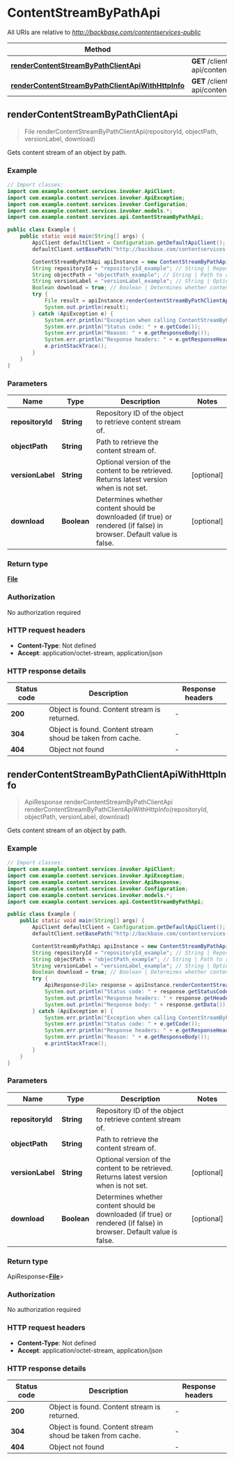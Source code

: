 # ContentStreamByPathApi

All URIs are relative to *http://backbase.com/contentservices-public*

| Method | HTTP request | Description |
|------------- | ------------- | -------------|
| [**renderContentStreamByPathClientApi**](ContentStreamByPathApi.md#renderContentStreamByPathClientApi) | **GET** /client-api/contentstream/{repositoryId}/{objectPath} |  |
| [**renderContentStreamByPathClientApiWithHttpInfo**](ContentStreamByPathApi.md#renderContentStreamByPathClientApiWithHttpInfo) | **GET** /client-api/contentstream/{repositoryId}/{objectPath} |  |



## renderContentStreamByPathClientApi

> File renderContentStreamByPathClientApi(repositoryId, objectPath, versionLabel, download)



Gets content stream of an object by path.

### Example

```java
// Import classes:
import com.example.content.services.invoker.ApiClient;
import com.example.content.services.invoker.ApiException;
import com.example.content.services.invoker.Configuration;
import com.example.content.services.invoker.models.*;
import com.example.content.services.api.ContentStreamByPathApi;

public class Example {
    public static void main(String[] args) {
        ApiClient defaultClient = Configuration.getDefaultApiClient();
        defaultClient.setBasePath("http://backbase.com/contentservices-public");

        ContentStreamByPathApi apiInstance = new ContentStreamByPathApi(defaultClient);
        String repositoryId = "repositoryId_example"; // String | Repository ID of the object to retrieve content stream of.
        String objectPath = "objectPath_example"; // String | Path to retrieve the content stream of.
        String versionLabel = "versionLabel_example"; // String | Optional version of the content to be retrieved. Returns latest version when is not set.
        Boolean download = true; // Boolean | Determines whether content should be downloaded (if true) or rendered (if false) in browser. Default value is false.
        try {
            File result = apiInstance.renderContentStreamByPathClientApi(repositoryId, objectPath, versionLabel, download);
            System.out.println(result);
        } catch (ApiException e) {
            System.err.println("Exception when calling ContentStreamByPathApi#renderContentStreamByPathClientApi");
            System.err.println("Status code: " + e.getCode());
            System.err.println("Reason: " + e.getResponseBody());
            System.err.println("Response headers: " + e.getResponseHeaders());
            e.printStackTrace();
        }
    }
}
```

### Parameters


| Name | Type | Description  | Notes |
|------------- | ------------- | ------------- | -------------|
| **repositoryId** | **String**| Repository ID of the object to retrieve content stream of. | |
| **objectPath** | **String**| Path to retrieve the content stream of. | |
| **versionLabel** | **String**| Optional version of the content to be retrieved. Returns latest version when is not set. | [optional] |
| **download** | **Boolean**| Determines whether content should be downloaded (if true) or rendered (if false) in browser. Default value is false. | [optional] |

### Return type

[**File**](File.md)


### Authorization

No authorization required

### HTTP request headers

- **Content-Type**: Not defined
- **Accept**: application/octet-stream, application/json

### HTTP response details
| Status code | Description | Response headers |
|-------------|-------------|------------------|
| **200** | Object is found. Content stream is returned. |  -  |
| **304** | Object is found. Content stream shoud be taken from cache. |  -  |
| **404** | Object not found |  -  |

## renderContentStreamByPathClientApiWithHttpInfo

> ApiResponse<File> renderContentStreamByPathClientApi renderContentStreamByPathClientApiWithHttpInfo(repositoryId, objectPath, versionLabel, download)



Gets content stream of an object by path.

### Example

```java
// Import classes:
import com.example.content.services.invoker.ApiClient;
import com.example.content.services.invoker.ApiException;
import com.example.content.services.invoker.ApiResponse;
import com.example.content.services.invoker.Configuration;
import com.example.content.services.invoker.models.*;
import com.example.content.services.api.ContentStreamByPathApi;

public class Example {
    public static void main(String[] args) {
        ApiClient defaultClient = Configuration.getDefaultApiClient();
        defaultClient.setBasePath("http://backbase.com/contentservices-public");

        ContentStreamByPathApi apiInstance = new ContentStreamByPathApi(defaultClient);
        String repositoryId = "repositoryId_example"; // String | Repository ID of the object to retrieve content stream of.
        String objectPath = "objectPath_example"; // String | Path to retrieve the content stream of.
        String versionLabel = "versionLabel_example"; // String | Optional version of the content to be retrieved. Returns latest version when is not set.
        Boolean download = true; // Boolean | Determines whether content should be downloaded (if true) or rendered (if false) in browser. Default value is false.
        try {
            ApiResponse<File> response = apiInstance.renderContentStreamByPathClientApiWithHttpInfo(repositoryId, objectPath, versionLabel, download);
            System.out.println("Status code: " + response.getStatusCode());
            System.out.println("Response headers: " + response.getHeaders());
            System.out.println("Response body: " + response.getData());
        } catch (ApiException e) {
            System.err.println("Exception when calling ContentStreamByPathApi#renderContentStreamByPathClientApi");
            System.err.println("Status code: " + e.getCode());
            System.err.println("Response headers: " + e.getResponseHeaders());
            System.err.println("Reason: " + e.getResponseBody());
            e.printStackTrace();
        }
    }
}
```

### Parameters


| Name | Type | Description  | Notes |
|------------- | ------------- | ------------- | -------------|
| **repositoryId** | **String**| Repository ID of the object to retrieve content stream of. | |
| **objectPath** | **String**| Path to retrieve the content stream of. | |
| **versionLabel** | **String**| Optional version of the content to be retrieved. Returns latest version when is not set. | [optional] |
| **download** | **Boolean**| Determines whether content should be downloaded (if true) or rendered (if false) in browser. Default value is false. | [optional] |

### Return type

ApiResponse<[**File**](File.md)>


### Authorization

No authorization required

### HTTP request headers

- **Content-Type**: Not defined
- **Accept**: application/octet-stream, application/json

### HTTP response details
| Status code | Description | Response headers |
|-------------|-------------|------------------|
| **200** | Object is found. Content stream is returned. |  -  |
| **304** | Object is found. Content stream shoud be taken from cache. |  -  |
| **404** | Object not found |  -  |

